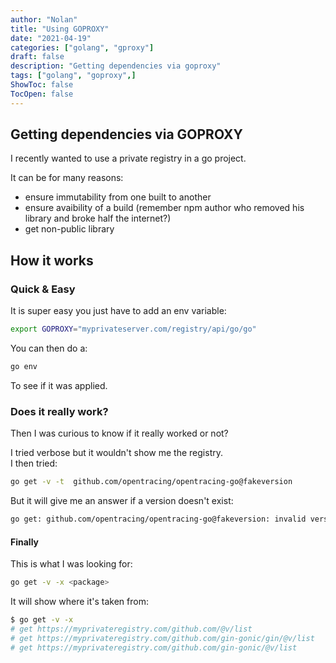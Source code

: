 ```yaml
---
author: "Nolan"
title: "Using GOPROXY"
date: "2021-04-19"
categories: ["golang", "gproxy"]
draft: false
description: "Getting dependencies via goproxy"
tags: ["golang", "goproxy",]
ShowToc: false
TocOpen: false
---
```


## Getting dependencies via GOPROXY

I recently wanted to use a private registry in a go project.  

It can be for many reasons:
- ensure immutability from one built to another
- ensure avaibility of a build (remember npm author who removed his library and broke half the internet?)
- get non-public library

## How it works
### Quick & Easy
It is super easy you just have to add an env variable:

```bash
export GOPROXY="myprivateserver.com/registry/api/go/go"
```

You can then do a:

```bash
go env
```

To see if it was applied.

### Does it really work?

Then I was curious to know if it really worked or not?

I tried verbose but it wouldn't show me the registry.  
I then tried:
```bash
go get -v -t  github.com/opentracing/opentracing-go@fakeversion
```
But it will give me an answer if a version doesn't exist:
```bash
go get: github.com/opentracing/opentracing-go@fakeversion: invalid version: reading  http://.com 404 Not found
```

#### Finally

This is what I was looking for:

```bash
go get -v -x <package>
```

It will show where it's taken from:
```bash
$ go get -v -x
# get https://myprivateregistry.com/github.com/@v/list
# get https://myprivateregistry.com/github.com/gin-gonic/gin/@v/list
# get https://myprivateregistry.com/github.com/gin-gonic/@v/list
```
